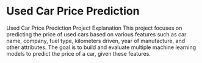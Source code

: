 # Used Car Price Prediction
Used Car Price Prediction Project Explanation This project focuses on predicting the price of used cars based on various features such as car name, company, fuel type, kilometers driven, year of manufacture, and other attributes. The goal is to build and evaluate multiple machine learning models to predict the price of a car, given these features.
